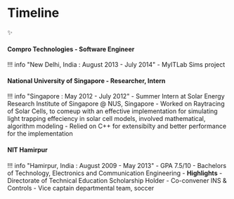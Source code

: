 # Timeline
:sparkles:

#### Compro Technologies - Software Engineer

!!! info "New Delhi, India : August 2013 - July 2014"
    - MyITLab Sims project

#### National University of Singapore - Researcher, Intern

!!! info "Singapore : May 2012 - July 2012"
    - Summer Intern at Solar Energy Research Institute of Singapore @ NUS, Singapore
    - Worked on Raytracing of Solar Cells, to comeup with an effective implementation for simulating
    light trapping effeciency in solar cell models, involved mathematical, algorithm modeling
    - Relied on C++ for extensibilty and better performance for the implementation

#### NIT Hamirpur

!!! info "Hamirpur, India : August 2009 - May 2013"
    - GPA 7.5/10
    - Bachelors of Technology, Electronics and Communication Engineering
    - **Highlights**
        - Directorate of Technical Education Scholarship Holder
        - Co-convener INS & Controls
        - Vice captain departmental team, soccer
